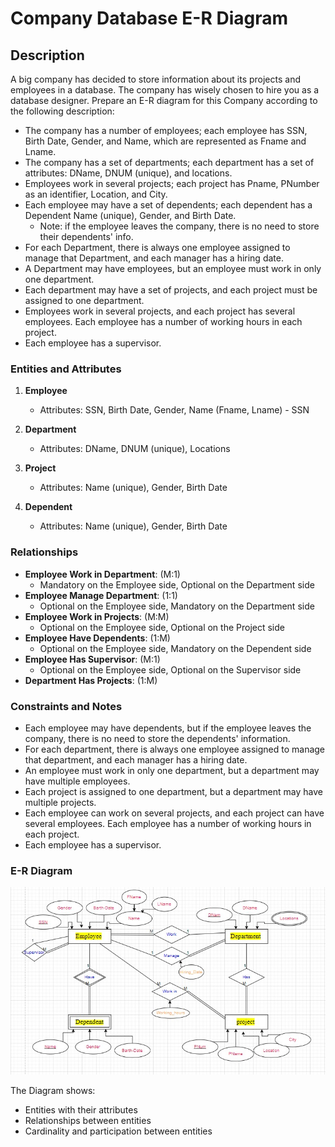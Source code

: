 # Company Database E-R Diagram

## Description

A big company has decided to store information about its projects and employees in a database. The company has wisely chosen to hire you as a database designer. Prepare an E-R diagram for this Company according to the following description:

- The company has a number of employees; each employee has SSN, Birth Date, Gender, and Name, which are represented as Fname and Lname.
- The company has a set of departments; each department has a set of attributes: DName, DNUM (unique), and locations.
- Employees work in several projects; each project has Pname, PNumber as an identifier, Location, and City.
- Each employee may have a set of dependents; each dependent has a Dependent Name (unique), Gender, and Birth Date.
  - Note: if the employee leaves the company, there is no need to store their dependents' info.
- For each Department, there is always one employee assigned to manage that Department, and each manager has a hiring date.
- A Department may have employees, but an employee must work in only one department.
- Each department may have a set of projects, and each project must be assigned to one department.
- Employees work in several projects, and each project has several employees. Each employee has a number of working hours in each project.
- Each employee has a supervisor.

### Entities and Attributes

1. **Employee**
   - Attributes: SSN, Birth Date, Gender, Name (Fname, Lname)     - SSN
    
2. **Department**
   - Attributes: DName, DNUM (unique), Locations

3. **Project**
   - Attributes: Name (unique), Gender, Birth Date

4. **Dependent**
   - Attributes: Name (unique), Gender, Birth Date

### Relationships

- **Employee Work in Department**: (M:1) 
  - Mandatory on the Employee side, Optional on the Department side
- **Employee Manage Department**: (1:1) 
  - Optional on the Employee side, Mandatory on the Department side
- **Employee Work in Projects**: (M:M) 
  - Optional on the Employee side, Optional on the Project side
- **Employee Have Dependents**: (1:M) 
  - Optional on the Employee side, Mandatory on the Dependent side
- **Employee Has Supervisor**: (M:1) 
  - Optional on the Employee side, Optional on the Supervisor side
- **Department Has Projects**: (1:M)

### Constraints and Notes

- Each employee may have dependents, but if the employee leaves the company, there is no need to store the dependents' information.
- For each department, there is always one employee assigned to manage that department, and each manager has a hiring date.
- An employee must work in only one department, but a department may have multiple employees.
- Each project is assigned to one department, but a department may have multiple projects.
- Each employee can work on several projects, and each project can have several employees. Each employee has a number of working hours in each project.
- Each employee has a supervisor.

### E-R Diagram

![E-R Diagram](image.jpg)

The Diagram shows:
- Entities with their attributes
- Relationships between entities
- Cardinality and participation between entities
